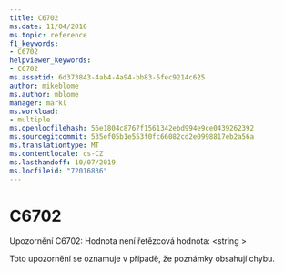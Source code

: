 ```yaml
---
title: C6702
ms.date: 11/04/2016
ms.topic: reference
f1_keywords:
- C6702
helpviewer_keywords:
- C6702
ms.assetid: 6d373843-4ab4-4a94-bb83-5fec9214c625
author: mikeblome
ms.author: mblome
manager: markl
ms.workload:
- multiple
ms.openlocfilehash: 56e1804c8767f1561342ebd994e9ce0439262392
ms.sourcegitcommit: 535ef05b1e553f0fc66082cd2e0998817eb2a56a
ms.translationtype: MT
ms.contentlocale: cs-CZ
ms.lasthandoff: 10/07/2019
ms.locfileid: "72016836"
---
```

# <a name="c6702"></a>C6702
Upozornění C6702: Hodnota není řetězcová hodnota: \<string >

 Toto upozornění se oznamuje v případě, že poznámky obsahují chybu.